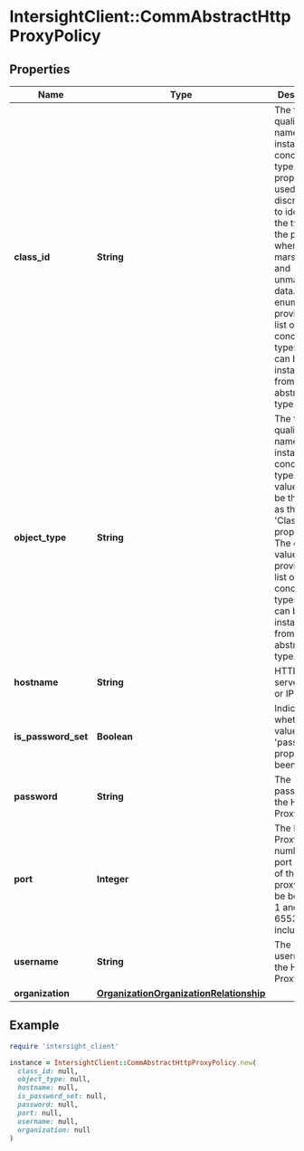 # IntersightClient::CommAbstractHttpProxyPolicy

## Properties

| Name | Type | Description | Notes |
| ---- | ---- | ----------- | ----- |
| **class_id** | **String** | The fully-qualified name of the instantiated, concrete type. This property is used as a discriminator to identify the type of the payload when marshaling and unmarshaling data. The enum values provides the list of concrete types that can be instantiated from this abstract type. | [default to &#39;comm.HttpProxyPolicy&#39;] |
| **object_type** | **String** | The fully-qualified name of the instantiated, concrete type. The value should be the same as the &#39;ClassId&#39; property. The enum values provides the list of concrete types that can be instantiated from this abstract type. | [default to &#39;comm.HttpProxyPolicy&#39;] |
| **hostname** | **String** | HTTP Proxy server FQDN or IP. | [optional] |
| **is_password_set** | **Boolean** | Indicates whether the value of the &#39;password&#39; property has been set. | [optional][readonly][default to false] |
| **password** | **String** | The password for the HTTP Proxy. | [optional] |
| **port** | **Integer** | The HTTP Proxy port number. The port number of the HTTP proxy must be between 1 and 65535, inclusive. | [optional] |
| **username** | **String** | The username for the HTTP Proxy. | [optional] |
| **organization** | [**OrganizationOrganizationRelationship**](OrganizationOrganizationRelationship.md) |  | [optional] |

## Example

```ruby
require 'intersight_client'

instance = IntersightClient::CommAbstractHttpProxyPolicy.new(
  class_id: null,
  object_type: null,
  hostname: null,
  is_password_set: null,
  password: null,
  port: null,
  username: null,
  organization: null
)
```


